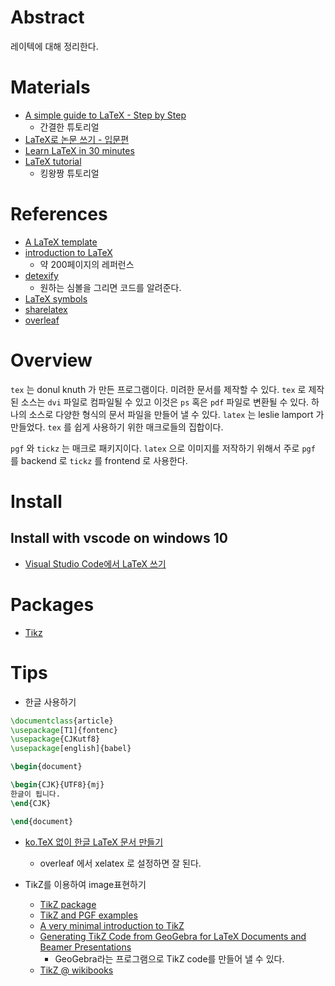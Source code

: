 # Abstract

레이텍에 대해 정리한다.

# Materials

* [A simple guide to LaTeX - Step by Step](https://www.latex-tutorial.com/tutorials/)
  * 간결한 튜토리얼 
* [LaTeX로 논문 쓰기 - 입문편](http://t-robotics.blogspot.com/2016/02/latex.html)
* [Learn LaTeX in 30 minutes](https://ko.sharelatex.com/learn/Learn_LaTeX_in_30_minutes)
* [LaTeX tutorial](https://www.maths.tcd.ie/~dwilkins/LaTeXPrimer/)
  * 킹왕짱 튜토리얼
  
# References

* [A LaTeX template](https://github.com/STOM-Group/LaTeX-Paper-Template)
* [introduction to LaTeX](https://tobi.oetiker.ch/lshort/lshort.pdf)
  * 약 200페이지의 레퍼런스
* [detexify](http://detexify.kirelabs.org/classify.html)
  * 원하는 심볼을 그리면 코드를 알려준다.
* [LaTeX symbols](http://artofproblemsolving.com/wiki/index.php/LaTeX:Symbols)
* [sharelatex](https://ko.sharelatex.com)
* [overleaf](https://www.overleaf.com/)

# Overview

`tex` 는 donul knuth 가 만든 프로그램이다. 미려한 문서를 제작할 수 있다. `tex` 로 제작된 소스는 `dvi` 파일로 컴파일될 수 있고 이것은 `ps` 혹은 `pdf` 파일로 변환될 수 있다. 하나의 소스로 다양한 형식의 문서 파일을 만들어 낼 수 있다. `latex` 는 leslie lamport 가 만들었다. `tex` 를 쉽게 사용하기 위한 매크로들의 집합이다.

`pgf` 와 `tickz` 는 매크로 패키지이다. `latex` 으로 이미지를 저작하기 위해서 주로 `pgf` 를 backend 로 `tickz` 를 frontend 로 사용한다.

# Install

## Install with vscode on windows 10

* [Visual Studio Code에서 LaTeX 쓰기](https://hycszero.tistory.com/75)

# Packages

* [Tikz](/tikz/README.md)

# Tips

* 한글 사용하기

```latex
\documentclass{article}
\usepackage[T1]{fontenc}
\usepackage{CJKutf8}
\usepackage[english]{babel}

\begin{document}

\begin{CJK}{UTF8}{mj}
한글이 됩니다.
\end{CJK}

\end{document}
```

* [ko.TeX 없이 한글 LaTeX 문서 만들기](https://gist.github.com/dlimpid/5454229)
  * overleaf 에서 xelatex 로 설정하면 잘 된다.

* TikZ를 이용하여 image표현하기
  * [TikZ package](https://ko.sharelatex.com/learn/TikZ_package)
  * [TikZ and PGF examples](http://www.texample.net/tikz/examples/all/)
  * [A very minimal introduction to TikZ](http://cremeronline.com/LaTeX/minimaltikz.pdf)
  * [Generating TikZ Code from GeoGebra for LaTeX Documents and Beamer Presentations](https://www.sharelatex.com/blog/2013/08/28/tikz-series-pt2.html)
    * GeoGebra라는 프로그램으로 TikZ code를 만들어 낼 수 있다.
  * [TikZ @ wikibooks](https://en.wikibooks.org/wiki/LaTeX/PGF/TikZ)